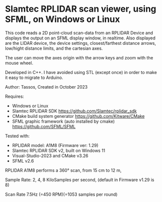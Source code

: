 # Slamtec RPLIDAR scan viewer, using SFML, on Windows	or Linux

This code reads a 2D point-cloud scan-data from an RPLIDAR Device and displays the output on an SFML display window, in realtime.
Also displayed are the LIDAR device, the device settings, closest/farthest distance arrows, low/hight distance limits, and the cartesian axes.

The user can move the axes origin with the arrow keys and zoom with the mouse wheel.

Developed in C++. I have avoided using STL (except once) in order to make it easy to migrate to Arduino.

Author: Tassos, Created in October 2023

Requires: 
* Windows	or Linux
* Slamtec RPLIDAR SDK https://github.com/Slamtec/rplidar_sdk
* CMake build system generator https://github.com/Kitware/CMake
* SFML graphic framework (auto installed by cmake) https://github.com/SFML/SFML

Tested with: 
* RPLIDAR model: A1M8 (Firmware ver: 1.29)
* Slamtec RPLIDAR SDK v2, built on Windows 11
* Visual-Studio-2023 and CMake v3.26
* SFML v2.6

RPLIDAR A1M8 performs a 360° scan, from 15 cm to 12 m,

Sample Rate: 2, 4, 8 KiloSamples per second, (default in Firmware v1.29 is 8)

Scan Rate 7.5Hz (=450 RPM)(=1053 samples per round)
